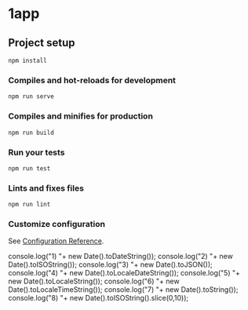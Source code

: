 # 1app

## Project setup
```
npm install
```

### Compiles and hot-reloads for development
```
npm run serve
```

### Compiles and minifies for production
```
npm run build
```

### Run your tests
```
npm run test
```

### Lints and fixes files
```
npm run lint
```

### Customize configuration
See [Configuration Reference](https://cli.vuejs.org/config/).

console.log("1) "+  new Date().toDateString());
console.log("2) "+  new Date().toISOString());
console.log("3) "+  new Date().toJSON());
console.log("4) "+  new Date().toLocaleDateString());
console.log("5) "+  new Date().toLocaleString());
console.log("6) "+  new Date().toLocaleTimeString());
console.log("7) "+  new Date().toString());
console.log("8) "+  new Date().toISOString().slice(0,10));

